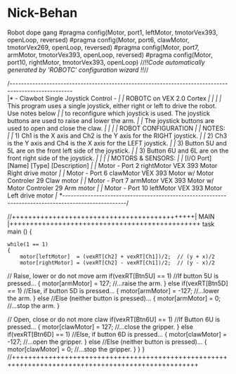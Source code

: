 # Nick-Behan
Robot dope gang
#pragma config(Motor,  port1,           leftMotor,     tmotorVex393, openLoop, reversed)
#pragma config(Motor,  port6,           clawMotor,     tmotorVex269, openLoop, reversed)
#pragma config(Motor,  port7,           armMotor,      tmotorVex393, openLoop, reversed)
#pragma config(Motor,  port10,          rightMotor,    tmotorVex393, openLoop)
//*!!Code automatically generated by 'ROBOTC' configuration wizard               !!*//

/*----------------------------------------------------------------------------------------------------*\
|*                                - Clawbot Single Joystick Control -                                 *|
|*                                      ROBOTC on VEX 2.0 Cortex                                      *|
|*                                                                                                    *|
|*  This program uses a single joystick, either right or left to drive the robot. Use notes below     *|
|*  to reconfigure which joystick is used. The joystick buttons are used to raise and lower the arm.	*|
|*  The joystick buttons are used to open and close the claw.																					*|
|*																																																		*|
|*                                        ROBOT CONFIGURATION                                         *|
|*    NOTES:                                                                                          *|
|*    1)	Ch1 is the X axis and Ch2 is the Y axis for the RIGHT joystick.                             *|
|*    2)	Ch3 is the Y axis and Ch4 is the X axis for the LEFT joystick.                              *|
|*		3)	Button 5U and 5L are on the front left side of the joystick.																*|
|*		3)	Button 6U and 6L are on the front right side of the joystick.																*|
|*                                                                                                    *|
|*    MOTORS & SENSORS:                                                                               *|
|*    [I/O Port]        [Name]          [Type]                               [Description]            *|
|*    Motor - Port 2   rightMotor    VEX 393 Motor                         Right drive motor          *|
|*    Motor - Port 6   clawMotor     VEX 393 Motor w/ Motor Controler 29   Claw motor                 *|
|*    Motor - Port 7   armMotor      VEX 393 Motor w/ Motor Controler 29   Arm motor                  *|
|*    Motor - Port 10  leftMotor     VEX 393 Motor                         Left drive motor           *|
\*----------------------------------------------------------------------------------------------------*/

//+++++++++++++++++++++++++++++++++++++++++++++| MAIN |+++++++++++++++++++++++++++++++++++++++++++++++
task main ()
{

	while(1 == 1)
	{
		motor[leftMotor]  = (vexRT[Ch2] + vexRT[Ch1])/2;  // (y + x)/2
		motor[rightMotor] = (vexRT[Ch2] - vexRT[Ch1])/2;  // (y - x)/2

// Raise, lower or do not move arm
		if(vexRT[Btn5U] == 1)       	//If button 5U is pressed...
		{
			motor[armMotor] = 127;    	//...raise the arm.
		}
		else if(vexRT[Btn5D] == 1)  	//Else, if button 5D is pressed...
		{
			motor[armMotor] = -127;   	//...lower the arm.
		}
		else                      		//Else (neither button is pressed)...
		{
			motor[armMotor] = 0;      	//...stop the arm.
		}

// Open, close or do not more claw
		if(vexRT[Btn6U] == 1)       	//If Button 6U is pressed...
		{
			motor[clawMotor] = 127;  		//...close the gripper.
		}
		else if(vexRT[Btn6D] == 1)  	//Else, if button 6D is pressed...
		{
			motor[clawMotor] = -127; 		//...open the gripper.
		}
		else                      		//Else (neither button is pressed)...
		{
			motor[clawMotor] = 0;    		//...stop the gripper.
		}
	}
}
//++++++++++++++++++++++++++++++++++++++++++++++++++++++++++++++++++++++++++++++++++++++++++++++++++++
